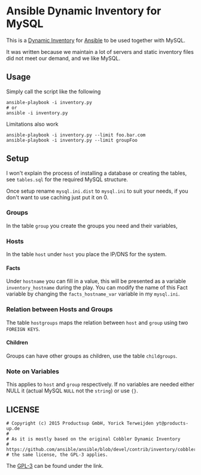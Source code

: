 # Ansible Dynamic Inventory for MySQL

This is a [Dynamic Inventory](http://docs.ansible.com/ansible/intro_dynamic_inventory.html) for [Ansible](https://github.com/ansible/ansible) to be used together with MySQL.

It was written because we maintain a lot of servers and static inventory files did not meet our demand, and we like MySQL.

## Usage

Simply call the script like the following

```
ansible-playbook -i inventory.py
# or
ansible -i inventory.py
```

Limitations also work

```
ansible-playbook -i inventory.py --limit foo.bar.com
ansible-playbook -i inventory.py --limit groupFoo
```

## Setup
I won't explain the process of installing a database or creating the tables, see `tables.sql` for the required MySQL structure.

Once setup rename `mysql.ini.dist` to `mysql.ini` to suit your needs, if you don't want to use caching just put it on 0.

### Groups
In the table `group` you create the groups you need and their variables,

### Hosts
In the table `host` under `host` you place the IP/DNS for the system.

#### Facts
Under `hostname` you can fill in a value, this will be presented as a variable `inventory_hostname` during the play.
You can modify the name of this Fact variable by changing the `facts_hostname_var` variable in my `mysql.ini`.

### Relation between Hosts and Groups
The table `hostgroups` maps the relation between `host` and `group` using two `FOREIGN KEYS`.

#### Children
Groups can have other groups as children, use the table `childgroups`.

### Note on Variables
This applies to `host` and `group` respectively.
If no variables are needed either NULL it (actual MySQL `NULL` not the `string`) or use `{}`.


## LICENSE
```
# Copyright (c) 2015 Productsup GmbH, Yorick Terweijden yt@products-up.de
#
# As it is mostly based on the original Cobbler Dynamic Inventory
# https://github.com/ansible/ansible/blob/devel/contrib/inventory/cobbler.py
# the same license, the GPL-3 applies.
```

The [GPL-3](http://www.gnu.org/licenses/gpl-3.0.en.html) can be found under the link.
